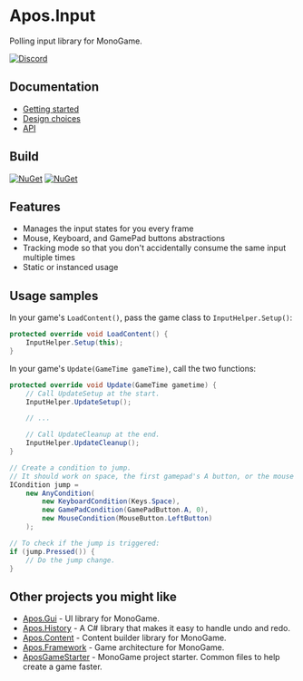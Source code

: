 # Apos.Input

Polling input library for MonoGame.

[![Discord](https://img.shields.io/discord/355231098122272778.svg)](https://discord.gg/MonoGame)

## Documentation

* [Getting started](https://apostolique.github.io/Apos.Input/getting-started/)
* [Design choices](https://apostolique.github.io/Apos.Input/design-choices/)
* [API](https://apostolique.github.io/Apos.Input/api/)

## Build

[![NuGet](https://img.shields.io/nuget/v/Apos.Input.svg)](https://www.nuget.org/packages/Apos.Input/) [![NuGet](https://img.shields.io/nuget/dt/Apos.Input.svg)](https://www.nuget.org/packages/Apos.Input/)

## Features

* Manages the input states for you every frame
* Mouse, Keyboard, and GamePad buttons abstractions
* Tracking mode so that you don't accidentally consume the same input multiple times
* Static or instanced usage

## Usage samples

In your game's `LoadContent()`, pass the game class to `InputHelper.Setup()`:

```csharp
protected override void LoadContent() {
    InputHelper.Setup(this);
}
```

In your game's `Update(GameTime gameTime)`, call the two functions:

```csharp
protected override void Update(GameTime gametime) {
    // Call UpdateSetup at the start.
    InputHelper.UpdateSetup();

    // ...

    // Call UpdateCleanup at the end.
    InputHelper.UpdateCleanup();
}
```

```csharp
// Create a condition to jump.
// It should work on space, the first gamepad's A button, or the mouse's left button.
ICondition jump =
    new AnyCondition(
        new KeyboardCondition(Keys.Space),
        new GamePadCondition(GamePadButton.A, 0),
        new MouseCondition(MouseButton.LeftButton)
    );
```

```csharp
// To check if the jump is triggered:
if (jump.Pressed()) {
    // Do the jump change.
}
```

## Other projects you might like

* [Apos.Gui](https://github.com/Apostolique/Apos.Gui) - UI library for MonoGame.
* [Apos.History](https://github.com/Apostolique/Apos.History) - A C# library that makes it easy to handle undo and redo.
* [Apos.Content](https://github.com/Apostolique/Apos.Content) - Content builder library for MonoGame.
* [Apos.Framework](https://github.com/Apostolique/Apos.Framework) - Game architecture for MonoGame.
* [AposGameStarter](https://github.com/Apostolique/AposGameStarter) - MonoGame project starter. Common files to help create a game faster.
